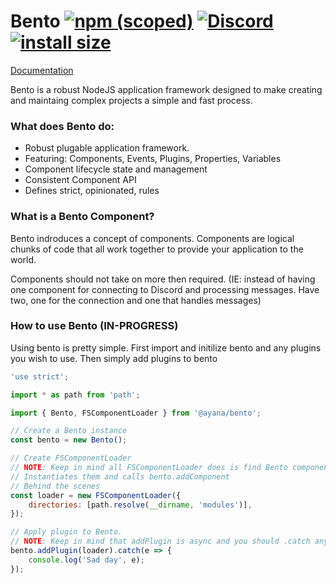 # Bento [![npm (scoped)](https://img.shields.io/npm/v/@ayana/bento.svg)](https://www.npmjs.com/package/@ayana/bento) [![Discord](https://discordapp.com/api/guilds/508903834853310474/embed.png)](https://discord.gg/eaa5pYf) [![install size](https://packagephobia.now.sh/badge?p=@ayana/bento)](https://packagephobia.now.sh/result?p=@ayana/bento)

[Documentation](https://docs.ayana.io/modules/bento.html)

Bento is a robust NodeJS application framework designed to make creating and maintaing complex projects a simple and fast process.

### What does Bento do:
* Robust plugable application framework.
* Featuring: Components, Events, Plugins, Properties, Variables
* Component lifecycle state and management
* Consistent Component API
* Defines strict, opinionated, rules

### What is a Bento Component?
Bento indroduces a concept of components. Components are logical chunks of code that all work together to provide your application to the world.

Components should not take on more then required. (IE: instead of having one component for connecting to Discord and processing messages. Have two, one for the connection and one that handles messages)

### How to use Bento (IN-PROGRESS)
Using bento is pretty simple. First import and initilize bento and any plugins you wish to use. Then simply add plugins to bento

```js
'use strict';

import * as path from 'path';

import { Bento, FSComponentLoader } from '@ayana/bento';

// Create a Bento instance
const bento = new Bento();

// Create FSComponentLoader
// NOTE: Keep in mind all FSComponentLoader does is find Bento components in the path provided
// Instantiates them and calls bento.addComponent
// Behind the scenes
const loader = new FSComponentLoader({
	directories: [path.resolve(__dirname, 'modules')],
});

// Apply plugin to Bento.
// NOTE: Keep in mind that addPlugin is async and you should .catch any errors
bento.addPlugin(loader).catch(e => {
	console.log('Sad day', e);
});
```